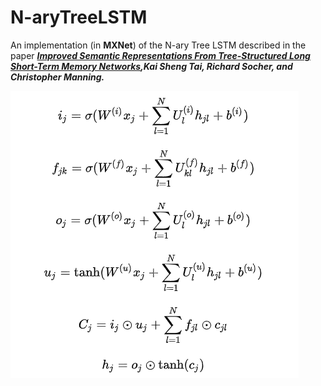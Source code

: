 # N-aryTreeLSTM

An implementation (in **MXNet**) of the N-ary Tree LSTM described in the paper ***[Improved Semantic Representations From Tree-Structured Long Short-Term Memory Networks](http://arxiv.org/abs/1503.00075),Kai Sheng Tai, Richard Socher, and Christopher Manning.***

![equation](https://github.com/mzx5464/N-aryTreeLSTM/blob/master/asset/equation.png)

